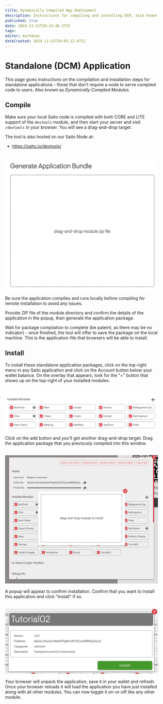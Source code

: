 ```yaml
---
title: Dynamically Compiled App Deployment
description: Instructions for compiling and installing DCM, also known as, standalone applications
published: true
date: 2024-11-21T20:14:40.373Z
tags: 
editor: markdown
dateCreated: 2024-11-21T20:05:12.071Z
---
```


# Standalone (DCM) Application 

This page gives instructions on the compilation and installation steps for standalone applications - those that don't require a node to serve compiled code to users. Also known as *Dynamically Compiled Modules.*

## Compile

Make sure your local Saito node is compiled with both CORE and LITE support of the `devtools` module, and then start your server and visit `/devtools` in your browser. You will see a drag-and-drop target.

The tool is also hosted on our Saito Node at:
- https://saito.io/devtools/

<br />
<img src="/compile-01.png" style="width:600px" />

Be sure the application compiles and runs locally before compiling for remote installation to avoid any issues.

Provide ZIP file of the module directory and confirm the details of the application in the popup, then generate the application package.

Wait for package compilation to complete (be pateint, as there may be no indicator) - once finished, the tool will offer to save the package on the local machine. This is the application-file that browsers will be able to install.

<!--
### Compile

Developers, modders, or auditors will want to first compile their modules to reduce the steps needed for anyone wishing to install the module.

On any operating Saito-lite-Rust Node, a web page will be hosted at `/devtools` which will the compiler in the browser and offer further instructions.

The tool is also hosted on our Saito Node at:
- https://saito.io/devtools/
-->

## Install

To install these standalone application packages, click on the top-right menu in any Saito application and click on the Account button below your wallet balance. On the overlay that appears, look for the "+" button that shows up on the top-right of your installed modules. 

<br />
<img src="/compile-03.png" style="width:600px" />

Click on the add button and you'll get another drag-and-drop target. Drag the application package that you previously compiled into this window.

<br />
<img src="/compile-04.png" style="width:600px" />

A popup will appear to confirm installation. Confirm that you want to install this application and click "Install" if so. 

<br />
<img src="/compile-05.png" style="width:600px" />

Your browser will unpack the application, save it in your wallet and refresh. Once your browser reloads it will load the application you have just installed along with all other modules. You can now toggle it on-or-off like any other module.